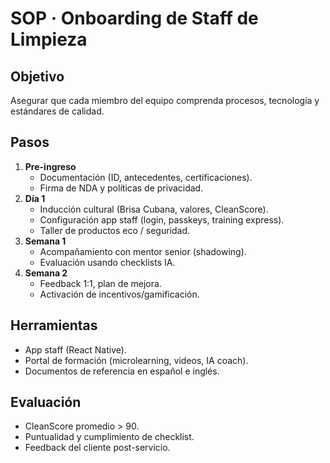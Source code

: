 # SOP · Onboarding de Staff de Limpieza

## Objetivo

Asegurar que cada miembro del equipo comprenda procesos, tecnología y estándares de calidad.

## Pasos

1. **Pre-ingreso**
   - Documentación (ID, antecedentes, certificaciones).
   - Firma de NDA y políticas de privacidad.
2. **Día 1**
   - Inducción cultural (Brisa Cubana, valores, CleanScore).
   - Configuración app staff (login, passkeys, training express).
   - Taller de productos eco / seguridad.
3. **Semana 1**
   - Acompañamiento con mentor senior (shadowing).
   - Evaluación usando checklists IA.
4. **Semana 2**
   - Feedback 1:1, plan de mejora.
   - Activación de incentivos/gamificación.

## Herramientas

- App staff (React Native).
- Portal de formación (microlearning, videos, IA coach).
- Documentos de referencia en español e inglés.

## Evaluación

- CleanScore promedio > 90.
- Puntualidad y cumplimiento de checklist.
- Feedback del cliente post-servicio.
